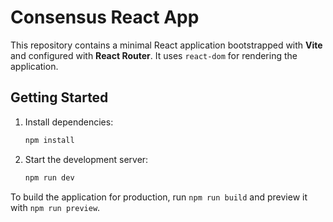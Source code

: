 # Consensus React App

This repository contains a minimal React application bootstrapped with **Vite** and configured with **React Router**. It uses `react-dom` for rendering the application.

## Getting Started

1. Install dependencies:
   ```bash
   npm install
   ```
2. Start the development server:
   ```bash
   npm run dev
   ```

To build the application for production, run `npm run build` and preview it with `npm run preview`.
